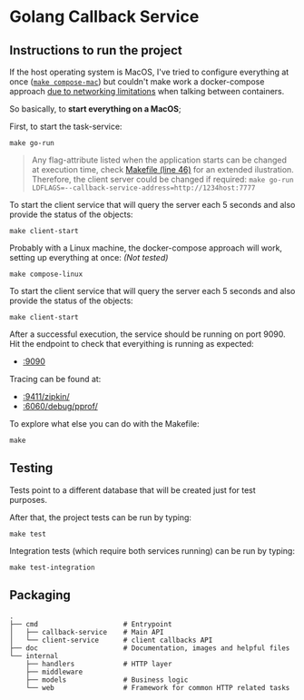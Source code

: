 # Golang Callback Service

## Instructions to run the project

If the host operating system is MacOS, I've tried to configure everything at once ([`make compose-mac`]((Makefile#L46))) but couldn't make work a docker-compose approach [due to networking limitations](https://docs.docker.com/docker-for-mac/networking/#known-limitations-use-cases-and-workarounds) when talking between containers.

So basically, to **start everything on a MacOS**;

First, to start the task-service:

    make go-run

> Any flag-attribute listed when the application starts can be changed at execution time, check [Makefile (line 46)](Makefile#L46) for an extended ilustration.
> Therefore, the client server could be changed if required:
> `make go-run LDFLAGS=--callback-service-address=http://1234host:7777`

To start the client service that will query the server each 5 seconds and also provide the status of the objects:

    make client-start

Probably with a Linux machine, the docker-compose approach will work, setting up everything at once:
*(Not tested)*

    make compose-linux

To start the client service that will query the server each 5 seconds and also provide the status of the objects:

    make client-start

After a successful execution, the service should be running on port 9090. Hit the endpoint to check that everyithing is running as expected:

- [:9090](http://localhost:9090/)

Tracing can be found at:

- [:9411/zipkin/](http://localhost:9411/zipkin/)
- [:6060/debug/pprof/](http://localhost:6060/debug/pprof/)

To explore what else you can do with the Makefile:

    make

## Testing

Tests point to a different database that will be created just for test purposes.

After that, the project tests can be run by typing:

    make test

Integration tests (which require both services running) can be run by typing:

    make test-integration

## Packaging

    .
    ├── cmd                     # Entrypoint
    │   ├── callback-service    # Main API
    │   └── client-service      # client callbacks API
    ├── doc                     # Documentation, images and helpful files
    └── internal
        ├── handlers            # HTTP layer
        ├── middleware
        ├── models              # Business logic
        └── web                 # Framework for common HTTP related tasks

